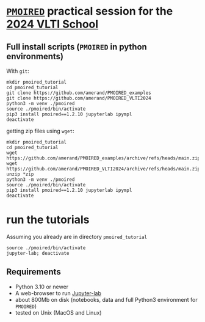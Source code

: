 # [`PMOIRED`](https://github.com/amerand/PMOIRED) practical session for the [2024 VLTI School](https://vltischool2024.sciencesconf.org/)


## Full install scripts (`PMOIRED` in python environments)

With `git`:
```
mkdir pmoired_tutorial
cd pmoired_tutorial
git clone https://github.com/amerand/PMOIRED_examples
git clone https://github.com/amerand/PMOIRED_VLTI2024
python3 -m venv ./pmoired
source ./pmoired/bin/activate
pip3 install pmoired==1.2.10 jupyterlab ipympl
deactivate
```

getting zip files using `wget`:
```
mkdir pmoired_tutorial
cd pmoired_tutorial
wget https://github.com/amerand/PMOIRED_examples/archive/refs/heads/main.zip
wget https://github.com/amerand/PMOIRED_VLTI2024/archive/refs/heads/main.zip
unzip *zip
python3 -m venv ./pmoired
source ./pmoired/bin/activate
pip3 install pmoired==1.2.10 jupyterlab ipympl
deactivate
```
# run the tutorials

Assuming you already are in directory `pmoired_tutorial`

```
source ./pmoired/bin/activate
jupyter-lab; deactivate
```

## Requirements
- Python 3.10 or newer
- A web-browser to run [Jupyter-lab](https://jupyter.org/)
- about 800Mb on disk (notebooks, data and full Python3 environment for `PMOIRED`)
- tested on Unix (MacOS and Linux)
